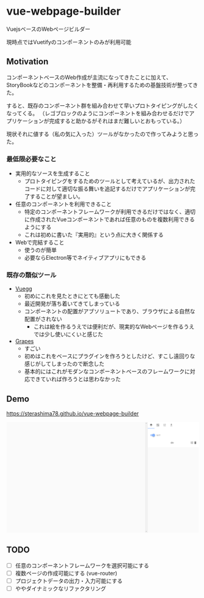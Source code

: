 # vue-webpage-builder

VuejsベースのWebページビルダー

現時点ではVuetifyのコンポーネントのみが利用可能

## Motivation

コンポーネントベースのWeb作成が主流になってきたことに加えて、
StoryBookなどのコンポーネントを整備・再利用するための基盤技術が整ってきた。

すると、既存のコンポーネント群を組み合わせて早いプロトタイピングがしたくなってくる。
（レゴブロックのようにコンポーネントを組み合わせるだけでアプリケーションが完成すると助かるがそれはまだ難しいとおもっている。）

現状それに値する（私の気に入った）ツールがなかったので作ってみようと思った。

### 最低限必要なこと

- 実用的なソースを生成すること
  - プロトタイピングをするためのツールとして考えているが、出力されたコードに対して適切な振る舞いを追記するだけでアプリケーションが完了することが望ましい。
- 任意のコンポーネントを利用できること
  - 特定のコンポーネントフレームワークが利用できるだけではなく、適切に作成されたVueコンポーネントであれば任意のものを複数利用できるようにする
  - これは初めに書いた『実用的』という点に大きく関係する
- Webで完結すること
  - 使うのが簡単
  - 必要ならElectron等でネイティブアプリにもできる

### 既存の類似ツール

- [Vuegg](https://github.com/vuegg/vuegg)
  - 初めにこれを見たときにとても感動した
  - 最近開発が落ち着いてきてしまっている
  - コンポーネントの配置がアブソリュートであり、ブラウザによる自然な配置がされない
    - これは絵を作るうえでは便利だが、現実的なWebページを作るうえでは少し使いにくいと感じた
- [Grapes](https://github.com/artf/grapesjs)
  - すごい
  - 初めはこれをベースにプラグインを作ろうとしたけど、すこし遠回りな感じがしてしまったので断念した
  - 基本的にはこれがモダンなコンポーネントベースのフレームワークに対応できていれば作ろうとは思わなかった

## Demo

https://sterashima78.github.io/vue-webpage-builder

![](readme/img.gif)

## TODO

- [ ] 任意のコンポーネントフレームワークを選択可能にする
- [ ] 複数ページの作成可能にする (vue-router)
- [ ] プロジェクトデータの出力・入力可能にする
- [ ] ややダイナミックなリファクタリング